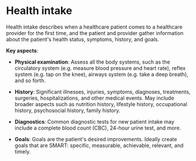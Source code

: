 [//]: # (
source: gpt-3 + jph editing
tags: tests
)

# Health intake

Health intake describes when a healthcare patient comes to a healthcare provider for the first time, and the patient and provider gather information about the patient's health status, symptoms, history, and goals.

**Key aspects**:

* **Physical examination**: Assess all the body systems, such as the circulatory system (e.g. measure blood pressure and heart rate), reflex system (e.g. tap on the knee), airways system (e.g. take a deep breath), and so forth.

* **History**: Significant illnesses, injuries, symptoms, diagnoses, treatments, surgeries, hospitalizations, and other medical events.
May include broader aspects such as nutrition history, lifestyle history, occupational history, psychosocial history, family history.

* **Diagnostics**: Common diagnostic tests for new patient intake may include a complete blood count (CBC), 24-hour urine test, and more.
 
* **Goals**: Goals are the patient's desired improvements. Ideally create goals that are SMART: specific, measurable, achievable, relevant, and timely.

